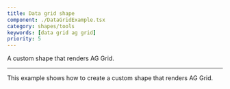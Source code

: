 ```yaml
---
title: Data grid shape
component: ./DataGridExample.tsx
category: shapes/tools
keywords: [data grid ag grid]
priority: 5
---
```


A custom shape that renders AG Grid.

---

This example shows how to create a custom shape that renders AG Grid.
